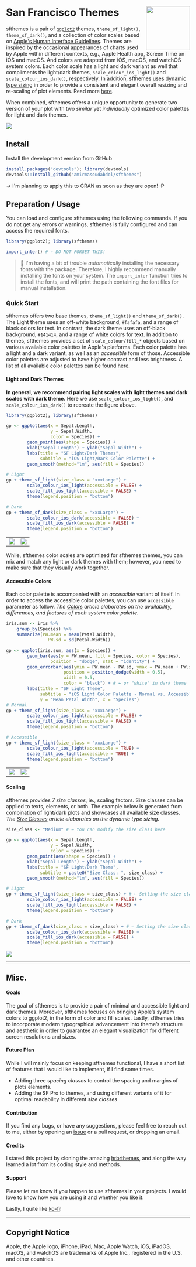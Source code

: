 # San Francisco Themes <picture><source srcset="reference/figures/logo-light.png" media="(prefers-color-scheme: dark)"><img src="man/figures/logo-dark.png" width="120" align="right"/></picture>

sfthemes is a pair of [`ggplot2`](https://ggplot2.tidyverse.org) themes, `theme_sf_light()`, `theme_sf_dark()`, and a collection of color scales based on [Apple's Human Interface Guidelines](https://developer.apple.com/design/human-interface-guidelines/). Themes are inspired by the occasional appearances of charts used by Apple within different contexts, e.g., Apple Health app, Screen Time on iOS and macOS. And colors are adapted from iOS, macOS, and watchOS system colors. Each color scale has a light and dark variant as well that compliments the light/dark themes, `scale_colour_ios_light()` and `scale_colour_ios_dark()`, respectively. In addition, sfthemes uses [dynamic type sizing](https://developer.apple.com/design/human-interface-guidelines/ios/visual-design/typography/) in order to provide a consistent and elegant overall resizing and re-scaling of plot elements. Read more [here](articles/typography.html).

When combined, sfthemes offers a unique opportunity to generate two version of your plot with two *similar* yet *individually* optimized color palettes for light and dark themes. 

<picture>
    <source srcset="reference/figures/front-page-main.png" media="(prefers-color-scheme: dark)" class = "img-responsive center-block d-block mx-auto"/>
    <img src="man/figures/front-page-main-alt.png" class = "img-responsive center-block d-block mx-auto"/>
</picture>

## Install

Install the development version from GitHub

```R
install.packages("devtools"); library(devtools)
devtools::install_github("amirmasoudabdol/sfthemes")
```

→ I'm planning to apply this to CRAN as soon as they are open! :P

## Preparation / Usage

You can load and configure sfthemes using the following commands. If you do not get any errors or warnings, sfthemes is fully configured and can access the required fonts.

```R
library(ggplot2); library(sfthemes)

import_inter() # ← DO NOT FORGET THIS!
```

> 🚨 I'm having a bit of trouble *automatically* installing the necessary fonts with the package. Therefore, I highly recommend manually installing the fonts on your system. The `import_inter` function tries to install the fonts, and will print the path containing the font files for manual installation.

### Quick Start

sfthemes offers two base themes, `theme_sf_light()` and `theme_sf_dark()`. The Light theme uses an off-white background, `#fafafa`, and a range of black colors for text. In contrast, the dark theme uses an off-black background, `#141414`, and a range of white colors for text. In addition to themes, sfthemes provides a set of `scale_colour/fill_*` objects based on various available color palettes in Apple's platforms. Each color palette has a light and a dark variant, as well as an *accessible* form of those. Accessible color palettes are adjusted to have higher contrast and less brightness. A list of all available color palettes can be found [here](reference/index.html#section-palettes).

#### Light and Dark Themes

**In general, we recommend pairing light scales with light themes and dark scales with dark theme.** Here we use `scale_colour_ios_light()`, and `scale_colour_ios_dark()` to recreate the figure above. 

```R
library(ggplot2); library(sfthemes)

gp <- ggplot(aes(x = Sepal.Length,
                 y = Sepal.Width,
                 color = Species)) +
        geom_point(aes(shape = Species)) + 
        xlab("Sepal Length") + ylab("Sepal Width") +
        labs(title = "SF Light/Dark Themes", 
             subtitle = "iOS Light/Dark Color Palette") +
        geom_smooth(method="lm", aes(fill = Species))

# Light
gp + theme_sf_light(size_class = "xxxLarge") +
        scale_colour_ios_light(accessible = FALSE) +
        scale_fill_ios_light(accessible = FALSE) +
        theme(legend.position = "bottom")

# Dark
gp + theme_sf_dark(size_class = "xxxLarge") +
        scale_colour_ios_dark(accessible = FALSE) +
        scale_fill_ios_dark(accessible = FALSE) +
        theme(legend.position = "bottom")
```

| | |
|--|--|
|![](man/figures/front-page-sample-light.png) | ![](man/figures/front-page-sample-dark.png) |

While, sfthemes color scales are optimized for sfthemes themes, you can mix and match any light or dark themes with them; however, you need to make sure that they visually work together.

#### Accessible Colors

Each color palette is accompanied with an *accessible* variant of itself. In order to access the accessible color palettes, you can  use `accessible` parameter as follow. *The [Colors](articles/colours.html) article elaborates on the availability, differences, and features of each system color palette.*

```R
iris.sum <- iris %>%
    group_by(Species) %>%
    summarize(PW.mean = mean(Petal.Width),
                PW.sd = sd(Petal.Width))

gp <- ggplot(iris.sum, aes(x = Species)) +
        geom_bar(aes(y = PW.mean, fill = Species, color = Species), 
                 position = "dodge", stat = "identity") +
        geom_errorbar(aes(ymin = PW.mean - PW.sd, ymax = PW.mean + PW.sd),
                      position = position_dodge(width = 0.5),
                      width = 0.5, 
                      color = "black") + # ← or "white" in dark theme
        labs(title = "SF Light Theme",
             subtitle = "iOS Light Color Palette - Normal vs. Accessible", 
             y = "Mean Petal Width", x = "Species") 
# Normal
gp + theme_sf_light(size_class = "xxxLarge") +
        scale_colour_ios_light(accessible = FALSE) +
        scale_fill_ios_light(accessible = FALSE) +
        theme(legend.position = "bottom")

# Accessible
gp + theme_sf_light(size_class = "xxxLarge") +
        scale_colour_ios_light(accessible = TRUE) +
        scale_fill_ios_light(accessible = TRUE) +
        theme(legend.position = "bottom")
```

| | |
|--|--|
|![](man/figures/front-page-accessible-on-off-light.png) | ![](man/figures/front-page-accessible-on-off-dark.png) |


#### Scaling

sfthemes provides 7 *size classes*, ie., scaling factors. Size classes can be applied to texts, elements, or both. The example below is generated from combination of light/dark plots and showcases all available size classes. *The [Size Classes](articles/colours.html) article elaborates on the dynamic type sizing.*

```R
size_class <- "Medium" # ← You can modify the size class here

gp <- ggplot(aes(x = Sepal.Length,
                 y = Sepal.Width,
                 color = Species)) +
        geom_point(aes(shape = Species)) + 
        xlab("Sepal Length") + ylab("Sepal Width") +
        labs(title = "SF Light/Dark Theme", 
             subtitle = paste0("Size Class: ", size_class) +
        geom_smooth(method="lm", aes(fill = Species))

# Light
gp + theme_sf_light(size_class = size_class) + # ← Setting the size class
        scale_colour_ios_light(accessible = FALSE) +
        scale_fill_ios_light(accessible = FALSE) +
        theme(legend.position = "bottom")

# Dark
gp + theme_sf_dark(size_class = size_class) + # ← Setting the size class
        scale_colour_ios_dark(accessible = FALSE) +
        scale_fill_ios_dark(accessible = FALSE) +
        theme(legend.position = "bottom")
```

![](man/figures/front-page-scaling-animation-light-dark.gif)

- - -

## Misc.

#### Goals

The goal of sfthemes is to provide a pair of minimal and accessible light and dark themes. Moreover, sfthemes focuses on bringing Apple’s system colors to ggplot2, in the form of color and fill scales. Lastly, sfthemes tries to incorporate modern typographical advancement into theme’s structure and aesthetic in order to guarantee an elegant visualization for different screen resolutions and sizes. 

#### Future Plan

While I will mainly focus on keeping sfthemes functional, I have a short list of features that I would like to implement, if I find some times.

- Adding three *spacing classes* to control the spacing and margins of plots elements.
- Adding the SF Pro to themes, and using different variants of it for optimal readability in different *size classes*

#### Contribution

If you find any bugs, or have any suggestions, please feel free to reach out to me, either by opening an [issue](https://github.com/amirmasoudabdol/sfthemes/issues/) or a pull request, or dropping an email. 

#### Credits

I stared this project by cloning the amazing [hrbrthemes](https://hrbrmstr.github.io/hrbrthemes/), and along the way learned a lot from its coding style and methods. 

#### Support

Please let me know if you happen to use sfthemes in your projects. I would love to know how you are using it and whether you like it. 

Lastly, I quite like [ko-fi](https://ko-fi.com/C0C47DMK)!

- - -

## Copyright Notice

Apple, the Apple logo, iPhone, iPad, Mac, Apple Watch, iOS, iPadOS, macOS, and watchOS are trademarks of Apple Inc., registered in the U.S. and other countries.
